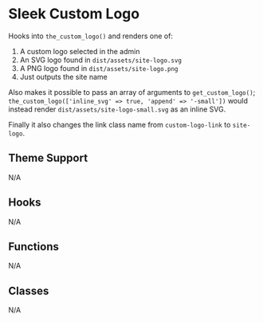 # Sleek Custom Logo

Hooks into `the_custom_logo()` and renders one of:

1) A custom logo selected in the admin
2) An SVG logo found in `dist/assets/site-logo.svg`
3) A PNG logo found in `dist/assets/site-logo.png`
4) Just outputs the site name

Also makes it possible to pass an array of arguments to `get_custom_logo()`; `the_custom_logo(['inline_svg' => true, 'append' => '-small'])` would instead render `dist/assets/site-logo-small.svg` as an inline SVG.

Finally it also changes the link class name from `custom-logo-link` to `site-logo`.

## Theme Support

N/A

## Hooks

N/A

## Functions

N/A

## Classes

N/A

